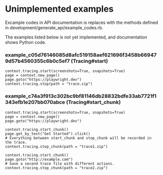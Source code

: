 # Unimplemented examples

Excample codes in API documentation is replaces with the methods defined in development/generate_api/example_codes.rb.

The examples listed below is not yet implemented, and documentation shows Python code.


### example_c05d76146085d8afc519158aef621696f3458b669479d57b4560355c6b0c5ef7 (Tracing#start)

```
context.tracing.start(screenshots=True, snapshots=True)
page = context.new_page()
page.goto("https://playwright.dev")
context.tracing.stop(path = "trace.zip")

```

### example_c74a3f913c302bc9bf81146db28832bdfe33ab7721f1343efb1e207bb070abce (Tracing#start_chunk)

```
context.tracing.start(screenshots=True, snapshots=True)
page = context.new_page()
page.goto("https://playwright.dev")

context.tracing.start_chunk()
page.get_by_text("Get Started").click()
# Everything between start_chunk and stop_chunk will be recorded in the trace.
context.tracing.stop_chunk(path = "trace1.zip")

context.tracing.start_chunk()
page.goto("http://example.com")
# Save a second trace file with different actions.
context.tracing.stop_chunk(path = "trace2.zip")

```
